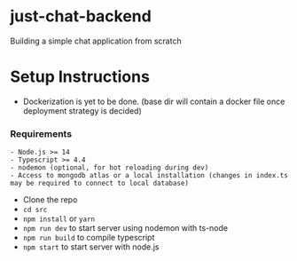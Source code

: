 # just-chat-backend
Building a simple chat application from scratch

# Setup Instructions
  - Dockerization is yet to be done. (base dir will contain a docker file once deployment strategy is decided)
  ### Requirements
    - Node.js >= 14
    - Typescript >= 4.4
    - nodemon (optional, for hot reloading during dev)
    - Access to mongodb atlas or a local installation (changes in index.ts may be required to connect to local database)
  - Clone the repo
  - `cd src`
  - `npm install` or `yarn`
  - `npm run dev` to start server using nodemon with ts-node
  - `npm run build` to compile typescript
  - `npm start` to start server with node.js
